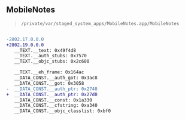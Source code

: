 ## MobileNotes

> `/private/var/staged_system_apps/MobileNotes.app/MobileNotes`

```diff

-2802.17.0.0.0
+2802.19.0.0.0
   __TEXT.__text: 0x49f4d8
   __TEXT.__auth_stubs: 0x7570
   __TEXT.__objc_stubs: 0x2c600

   __TEXT.__eh_frame: 0x164ac
   __DATA_CONST.__auth_got: 0x3ac8
   __DATA_CONST.__got: 0x3058
-  __DATA_CONST.__auth_ptr: 0x2740
+  __DATA_CONST.__auth_ptr: 0x27d0
   __DATA_CONST.__const: 0x1a330
   __DATA_CONST.__cfstring: 0xa340
   __DATA_CONST.__objc_classlist: 0xbf0

```
